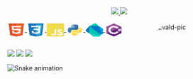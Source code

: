 

<div align="center">
  <a href="https://beacons.ai/raffevald">
  <img height="180em" src="https://github-readme-stats.vercel.app/api?username=raffevald&show_icons=true&theme=dark&include_all_commits=true&count_private=true"/>
  <img height="180em" src="https://github-readme-stats.vercel.app/api/top-langs/?username=raffevald&layout=compact&langs_count=7&theme=dark"/>
</div>
  
  <div style="display: inline_block"><br>
  <img align="center" alt="Evald-HTML" height="30" width="40" src="https://github.com/devicons/devicon/blob/master/icons/html5/html5-original.svg">
  <img align="center" alt="Evald-CSS" height="30" width="40" src="https://github.com/devicons/devicon/blob/master/icons/css3/css3-original.svg">
  <img align="center" alt="Evald-Js" height="30" width="40" src="https://raw.githubusercontent.com/devicons/devicon/master/icons/javascript/javascript-plain.svg">
  <img align="center" alt="Evald-Python" height="30" width="40" src="https://raw.githubusercontent.com/devicons/devicon/master/icons/python/python-original.svg">
  <img align="center" alt="Evald-Dart" height="30" width="40" src="https://github.com/devicons/devicon/blob/master/icons/dart/dart-original.svg">
  <img align="center" alt="Evald-Csharp" height="30" width="40" src="https://raw.githubusercontent.com/devicons/devicon/master/icons/csharp/csharp-original.svg">
  <img align="right" alt="Evald-pic" height="180" width="180" style="border-radius:50px;" src="https://images-wixmp-ed30a86b8c4ca887773594c2.wixmp.com/f/669dbabb-d4c5-4170-bbe6-1fffd7b4bb09/d1g3dqd-3ae48d3e-8750-4507-b455-c495c07915f1.png/v1/fill/w_977,h_818,strp/luffy_s_flag_drawing_by_zerocustom1989_d1g3dqd-pre.png?token=eyJ0eXAiOiJKV1QiLCJhbGciOiJIUzI1NiJ9.eyJzdWIiOiJ1cm46YXBwOjdlMGQxODg5ODIyNjQzNzNhNWYwZDQxNWVhMGQyNmUwIiwiaXNzIjoidXJuOmFwcDo3ZTBkMTg4OTgyMjY0MzczYTVmMGQ0MTVlYTBkMjZlMCIsIm9iaiI6W1t7ImhlaWdodCI6Ijw9MzIxNSIsInBhdGgiOiJcL2ZcLzY2OWRiYWJiLWQ0YzUtNDE3MC1iYmU2LTFmZmZkN2I0YmIwOVwvZDFnM2RxZC0zYWU0OGQzZS04NzUwLTQ1MDctYjQ1NS1jNDk1YzA3OTE1ZjEucG5nIiwid2lkdGgiOiI8PTM4NDAifV1dLCJhdWQiOlsidXJuOnNlcnZpY2U6aW1hZ2Uub3BlcmF0aW9ucyJdfQ.gEzZMVxPCVwTifBqy9vnWZStezW-fe3XlHPcl-Ummwk">
</div>
  
  ##
  
  <div>
  <a href="#" target="_blank"><img src="https://img.shields.io/badge/-Instagram-%23E4405F?style=for-the-badge&logo=instagram&logoColor=white" target="_blank"></a>
  <a href="https://www.linkedin.com/in/raffevald" target="_blank"><img src="https://img.shields.io/badge/-LinkedIn-%230077B5?style=for-the-badge&logo=linkedin&logoColor=white" target="_blank"></a> 
     <a href = "#"><img src="https://img.shields.io/badge/WhatsApp-25D366?style=for-the-badge&logo=whatsapp&logoColor=white" target="_blank"></a>
 
  ![Snake animation](https://github.com/raffevald/raffevald/blob/output/github-contribution-grid-snake.svg)
 
    
  </div>
